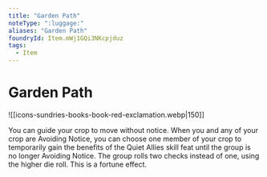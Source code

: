 ```yaml
---
title: "Garden Path"
noteType: ":luggage:"
aliases: "Garden Path"
foundryId: Item.mWj1GQi3NKcpjduz
tags:
  - Item
---
```


# Garden Path
![[icons-sundries-books-book-red-exclamation.webp|150]]

You can guide your crop to move without notice. When you and any of your crop are Avoiding Notice, you can choose one member of your crop to temporarily gain the benefits of the Quiet Allies skill feat until the group is no longer Avoiding Notice. The group rolls two checks instead of one, using the higher die roll. This is a fortune effect.

